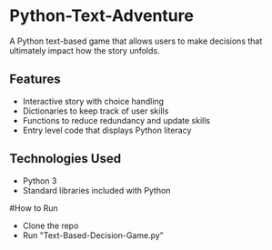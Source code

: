 # Python-Text-Adventure
A Python text-based game that allows users to make decisions that ultimately impact how the story unfolds.

## Features
- Interactive story with choice handling
- Dictionaries to keep track of user skills
- Functions to reduce redundancy and update skills
- Entry level code that displays Python literacy

## Technologies Used
- Python 3
- Standard libraries included with Python

#How to Run
- Clone the repo
- Run "Text-Based-Decision-Game.py"
